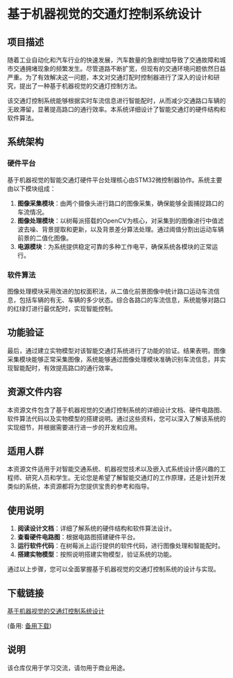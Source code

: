 # 基于机器视觉的交通灯控制系统设计

## 项目描述

随着工业自动化和汽车行业的快速发展，汽车数量的急剧增加导致了交通故障和城市交通拥堵现象的频繁发生。尽管道路不断扩宽，但现有的交通环境问题依然日益严重。为了有效解决这一问题，本文对交通灯配时控制器进行了深入的设计和研究，提出了一种基于机器视觉的交通灯控制方法。

该交通灯控制系统能够根据实时车流信息进行智能配时，从而减少交通路口车辆的无故滞留，显著提高路口的通行效率。本系统详细设计了智能交通灯的硬件结构和软件算法。

## 系统架构

### 硬件平台

基于机器视觉的智能交通灯硬件平台处理核心由STM32微控制器协作。系统主要由以下模块组成：

1. **图像采集模块**：由两个摄像头进行路口的图像采集，确保能够全面捕捉路口的车流情况。
2. **图像处理模块**：以树莓派搭载的OpenCV为核心，对采集到的图像进行中值滤波去噪、背景提取和更新，以及背景差分算法处理。通过阈值分割出运动车辆前景的二值化图像。
3. **电源模块**：为系统提供稳定可靠的多种工作电平，确保系统各模块的正常运行。

### 软件算法

图像处理模块采用改进的加权面积法，从二值化前景图像中统计路口运动车流信息，包括车辆的有无、车辆的多少状态。综合各路口的车流信息，系统能够对路口的红绿灯进行最优配时，实现智能控制。

## 功能验证

最后，通过建立实物模型对该智能交通灯系统进行了功能的验证。结果表明，图像采集模块能够正常采集图像，系统能够通过图像处理模块准确识别车流信息，并实现智能配时，有效提高路口的通行效率。

## 资源文件内容

本资源文件包含了基于机器视觉的交通灯控制系统的详细设计文档、硬件电路图、软件算法代码以及实物模型的搭建说明。通过这些资料，您可以深入了解该系统的实现细节，并根据需要进行进一步的开发和应用。

## 适用人群

本资源文件适用于对智能交通系统、机器视觉技术以及嵌入式系统设计感兴趣的工程师、研究人员和学生。无论您是希望了解智能交通灯的工作原理，还是计划开发类似的系统，本资源都将为您提供宝贵的参考和指导。

## 使用说明

1. **阅读设计文档**：详细了解系统的硬件结构和软件算法设计。
2. **查看硬件电路图**：根据电路图搭建硬件平台。
3. **运行软件代码**：在树莓派上运行提供的软件代码，进行图像处理和智能配时。
4. **搭建实物模型**：按照说明搭建实物模型，验证系统的功能。

通过以上步骤，您可以全面掌握基于机器视觉的交通灯控制系统的设计与实现。

## 下载链接
[基于机器视觉的交通灯控制系统设计](https://pan.quark.cn/s/9f99276ec93f) 

(备用: [备用下载](https://pan.baidu.com/s/1rVlwZ0dEMiKqkyeVhDjGEw?pwd=1234))

## 说明

该仓库仅用于学习交流，请勿用于商业用途。
